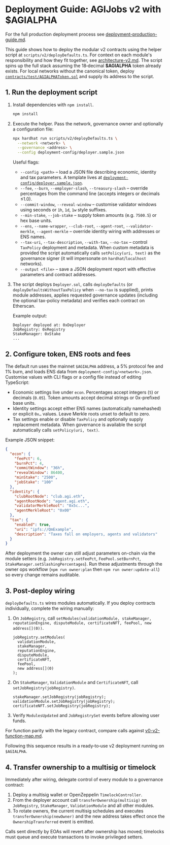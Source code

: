 # Deployment Guide: AGIJobs v2 with $AGIALPHA

For the full production deployment process see [deployment-production-guide.md](deployment-production-guide.md).

This guide shows how to deploy the modular v2 contracts using the helper script at `scripts/v2/deployDefaults.ts`. For context on each module's responsibility and how they fit together, see [architecture-v2.md](architecture-v2.md). The script spins up the full stack assuming the 18‑decimal **$AGIALPHA** token already exists. For local networks without the canonical token, deploy [`contracts/test/AGIALPHAToken.sol`](../contracts/test/AGIALPHAToken.sol) and supply its address to the script.

## 1. Run the deployment script

1. Install dependencies with `npm install`.

   ```bash
   npm install
   ```

2. Execute the helper. Pass the network, governance owner and optionally a configuration file:

   ```bash
   npx hardhat run scripts/v2/deployDefaults.ts \
     --network <network> \
     --governance <address> \
     --config deployment-config/deployer.sample.json
   ```

   Useful flags:

   - `--config <path>` – load a JSON file describing economic, identity and tax parameters. A template lives at [`deployment-config/deployer.sample.json`](../deployment-config/deployer.sample.json).
   - `--fee`, `--burn`, `--employer-slash`, `--treasury-slash` – override percentages from the command line (accepts integers or decimals ≤1.0).
   - `--commit-window`, `--reveal-window` – customise validator windows using seconds or `1h`, `1d`, `1w` style suffixes.
   - `--min-stake`, `--job-stake` – supply token amounts (e.g. `7500.5`) or hex base units.
   - `--ens`, `--name-wrapper`, `--club-root`, `--agent-root`, `--validator-merkle`, `--agent-merkle` – override identity wiring with addresses or ENS names.
   - `--tax-uri`, `--tax-description`, `--with-tax`, `--no-tax` – control `TaxPolicy` deployment and metadata. When custom metadata is provided the script automatically calls `setPolicy(uri, text)` as the governance signer (it will impersonate on `hardhat`/`localhost` networks).
   - `--output <file>` – save a JSON deployment report with effective parameters and contract addresses.

3. The script deploys `Deployer.sol`, calls `deployDefaults` (or `deployDefaultsWithoutTaxPolicy` when `--no-tax` is supplied), prints module addresses, applies requested governance updates (including the optional tax-policy metadata) and verifies each contract on Etherscan.

   Example output:

   ```text
   Deployer deployed at: 0xDeployer
   JobRegistry: 0xRegistry
   StakeManager: 0xStake
   ...
   ```

## 2. Configure token, ENS roots and fees

The default run uses the mainnet `$AGIALPHA` address, a 5% protocol fee and 1% burn, and loads ENS data from `deployment-config/<network>.json`. Customise values with CLI flags or a config file instead of editing TypeScript:

- Economic settings live under `econ`. Percentages accept integers (`5`) or decimals (`0.05`). Token amounts accept decimal strings or 0x-prefixed base units.
- Identity settings accept either ENS names (automatically namehashed) or explicit `0x…` values. Leave Merkle roots unset to default to zero.
- Tax settings enable or disable `TaxPolicy` and optionally supply replacement metadata. When governance is available the script automatically calls `setPolicy(uri, text)`.

Example JSON snippet:

```json
{
  "econ": {
    "feePct": 6,
    "burnPct": 4,
    "commitWindow": "36h",
    "revealWindow": 86400,
    "minStake": "2500",
    "jobStake": "100"
  },
  "identity": {
    "clubRootNode": "club.agi.eth",
    "agentRootNode": "agent.agi.eth",
    "validatorMerkleRoot": "0x5c...",
    "agentMerkleRoot": "0x00"
  },
  "tax": {
    "enabled": true,
    "uri": "ipfs://QmExample",
    "description": "Taxes fall on employers, agents and validators"
  }
}
```

After deployment the owner can still adjust parameters on-chain via the module setters (e.g. `JobRegistry.setFeePct`, `FeePool.setBurnPct`, `StakeManager.setSlashingPercentages`). Run these adjustments through the owner ops workflow (`npm run owner:plan` then `npm run owner:update-all`) so every change remains auditable.

## 3. Post-deploy wiring

`deployDefaults.ts` wires modules automatically. If you deploy contracts individually, complete the wiring manually:

1. On `JobRegistry`, call `setModules(validationModule, stakeManager, reputationEngine, disputeModule, certificateNFT, feePool, new address[](0))`.

   ```solidity
   jobRegistry.setModules(
     validationModule,
     stakeManager,
     reputationEngine,
     disputeModule,
     certificateNFT,
     feePool,
     new address[](0)
   );
   ```

2. On `StakeManager`, `ValidationModule` and `CertificateNFT`, call `setJobRegistry(jobRegistry)`.

   ```solidity
   stakeManager.setJobRegistry(jobRegistry);
   validationModule.setJobRegistry(jobRegistry);
   certificateNFT.setJobRegistry(jobRegistry);
   ```

3. Verify `ModulesUpdated` and `JobRegistrySet` events before allowing user funds.

For function parity with the legacy contract, compare calls against [v0-v2-function-map.md](legacy/v0-v2-function-map.md).

Following this sequence results in a ready‑to‑use v2 deployment running on `$AGIALPHA`.

## 4. Transfer ownership to a multisig or timelock

Immediately after wiring, delegate control of every module to a governance
contract:

1. Deploy a multisig wallet or OpenZeppelin `TimelockController`.
2. From the deployer account call `transferOwnership(multisig)` on
   `JobRegistry`, `StakeManager`, `ValidationModule` and all other modules.
3. To rotate owners, the current multisig schedules and executes
   `transferOwnership(newOwner)` and the new address takes effect once the
   `OwnershipTransferred` event is emitted.

Calls sent directly by EOAs will revert after ownership has moved; timelocks
must queue and execute transactions to invoke privileged setters.
